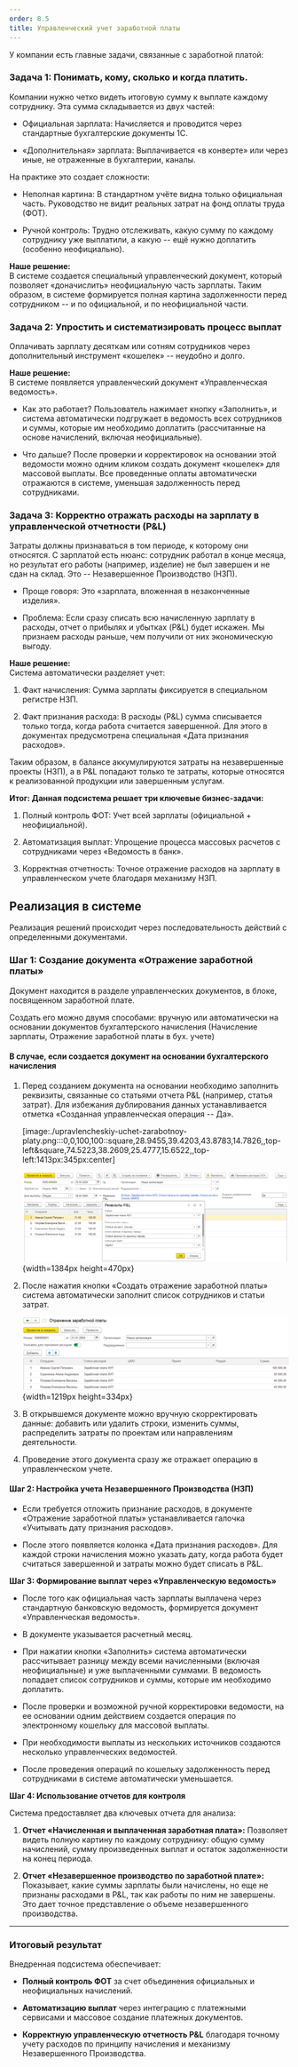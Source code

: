 ```yaml
---
order: 8.5
title: Управленческий учет заработной платы
---
```


У компании есть главные задачи, связанные с заработной платой:

### **Задача 1: Понимать, кому, сколько и когда платить.**

Компании нужно четко видеть итоговую сумму к выплате каждому сотруднику. Эта сумма складывается из двух частей:

-  Официальная зарплата: Начисляется и проводится через стандартные бухгалтерские документы 1С.

-  «Дополнительная» зарплата: Выплачивается «в конверте» или через иные, не отраженные в бухгалтерии, каналы.

На практике это создает сложности:

-  Неполная картина: В стандартном учёте видна только официальная часть. Руководство не видит реальных затрат на фонд оплаты труда (ФОТ).

-  Ручной контроль: Трудно отслеживать, какую сумму по каждому сотруднику уже выплатили, а какую -- ещё нужно доплатить (особенно неофициально).

**Наше решение:**\
В системе создается специальный управленческий документ, который позволяет «доначислить» неофициальную часть зарплаты. Таким образом, в системе формируется полная картина задолженности перед сотрудником -- и по официальной, и по неофициальной части.

### **Задача 2: Упростить и систематизировать процесс выплат**

Оплачивать зарплату десяткам или сотням сотрудников через дополнительный инструмент «кошелек» -- неудобно и долго.

**Наше решение:**\
В системе появляется управленческий документ «Управленческая ведомость».

-  Как это работает? Пользователь нажимает кнопку «Заполнить», и система автоматически подгружает в ведомость всех сотрудников и суммы, которые им необходимо доплатить (рассчитанные на основе начислений, включая неофициальные).

-  Что дальше? После проверки и корректировок на основании этой ведомости можно одним кликом создать документ «кошелек» для массовой выплаты. Все проведенные оплаты автоматически отражаются в системе, уменьшая задолженность перед сотрудниками.

### **Задача 3: Корректно отражать расходы на зарплату в управленческой отчетности (P&L)**

Затраты должны признаваться в том периоде, к которому они относятся. С зарплатой есть нюанс: сотрудник работал в конце месяца, но результат его работы (например, изделие) не был завершен и не сдан на склад. Это -- Незавершенное Производство (НЗП).

-  Проще говоря: Это «зарплата, вложенная в незаконченные изделия».

-  Проблема: Если сразу списать всю начисленную зарплату в расходы, отчет о прибылях и убытках (P&L) будет искажен. Мы признаем расходы раньше, чем получили от них экономическую выгоду.

**Наше решение:**\
Система автоматически разделяет учет:

1. Факт начисления: Сумма зарплаты фиксируется в специальном регистре НЗП.

2. Факт признания расхода: В расходы (P&L) сумма списывается только тогда, когда работа считается завершенной. Для этого в документах предусмотрена специальная «Дата признания расходов».

Таким образом, в балансе аккумулируются затраты на незавершенные проекты (НЗП), а в P&L попадают только те затраты, которые относятся к реализованной продукции или завершенным услугам.

**Итог: Данная подсистема решает три ключевые бизнес-задачи:**

1. Полный контроль ФОТ: Учет всей зарплаты (официальной + неофициальной).

2. Автоматизация выплат: Упрощение процесса массовых расчетов с сотрудниками через «Ведомость в банк».

3. Корректная отчетность: Точное отражение расходов на зарплату в управленческом учете благодаря механизму НЗП.



## **Реализация в системе**

Реализация решений происходит через последовательность действий с определенными документами.

### **Шаг 1: Создание документа «Отражение заработной платы»**

Документ находится в разделе управленческих документов, в блоке, посвященном заработной плате.



Создать его можно двумя способами: вручную или автоматически на основании документов бухгалтерского начисления (Начисление зарплаты, Отражение заработной платы в бух. учете)

#### В случае, если создается документ на основании бухгалтерского начисления

1. Перед созданием документа на основании необходимо заполнить реквизиты, связанные со статьями отчета P&L (например, статья затрат). Для избежания дублирования данных устанавливается отметка «Созданная управленческая операция -- Да».

   [image:./upravlencheskiy-uchet-zarabotnoy-platy.png:::0,0,100,100::square,28.9455,39.4203,43.8783,14.7826,,top-left&square,74.5223,38.2609,25.4777,15.6522,,top-left:1413px:345px:center]

   ![](./upravlencheskiy-uchet-zarabotnoy-platy-2.png){width=1384px height=470px}

2. После нажатия кнопки «Создать отражение заработной платы» система автоматически заполнит список сотрудников и статьи затрат.

   ![](./upravlencheskiy-uchet-zarabotnoy-platy-3.png){width=1219px height=334px}

3. В открывшемся документе можно вручную скорректировать данные: добавить или удалить строки, изменить суммы, распределить затраты по проектам или направлениям деятельности.

4. Проведение этого документа сразу же отражает операцию в управленческом учете.

#### **Шаг 2: Настройка учета Незавершенного Производства (НЗП)**

-  Если требуется отложить признание расходов, в документе «Отражение заработной платы» устанавливается галочка «Учитывать дату признания расходов».

-  После этого появляется колонка «Дата признания расходов». Для каждой строки начисления можно указать дату, когда работа будет считаться завершенной и затраты можно будет списать в P&L.

**Шаг 3: Формирование выплат через «Управленческую ведомость»**

-  После того как официальная часть зарплаты выплачена через стандартную банковскую ведомость, формируется документ «Управленческая ведомость».

-  В документе указывается расчетный месяц.

-  При нажатии кнопки «Заполнить» система автоматически рассчитывает разницу между всеми начисленными (включая неофициальные) и уже выплаченными суммами. В ведомость попадает список сотрудников и суммы, которые им необходимо доплатить.

-  После проверки и возможной ручной корректировки ведомости, на ее основании одним действием создается операция по электронному кошельку для массовой выплаты.

-  При необходимости выплаты из нескольких источников создаются несколько управленческих ведомостей.

-  После проведения операций по кошельку задолженность перед сотрудниками в системе автоматически уменьшается.

**Шаг 4: Использование отчетов для контроля**

Система предоставляет два ключевых отчета для анализа:

1. **Отчет «Начисленная и выплаченная заработная плата»:** Позволяет видеть полную картину по каждому сотруднику: общую сумму начислений, сумму произведенных выплат и остаток задолженности на конец периода.

2. **Отчет «Незавершенное производство по заработной плате»:** Показывает, какие суммы зарплаты были начислены, но еще не признаны расходами в P&L, так как работы по ним не завершены. Это дает точное представление о объеме незавершенного производства.

---

### **Итоговый результат**

Внедренная подсистема обеспечивает:

-  **Полный контроль ФОТ** за счет объединения официальных и неофициальных начислений.

-  **Автоматизацию выплат** через интеграцию с платежными сервисами и массовое создание платежных документов.

-  **Корректную управленческую отчетность P&L** благодаря точному учету расходов по принципу начисления и механизму Незавершенного Производства.